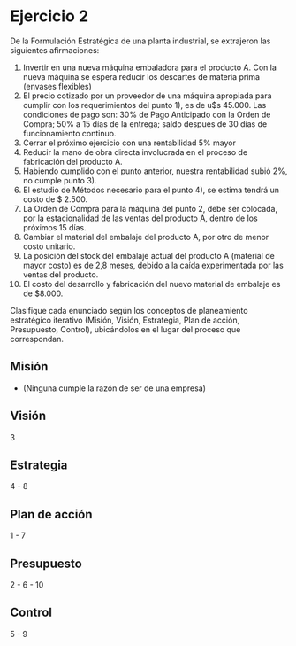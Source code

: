 # Ejercicio 2
De la Formulación Estratégica de una planta industrial, se extrajeron las siguientes afirmaciones:
1. Invertir en una nueva máquina embaladora para el producto A. Con la nueva máquina se espera
reducir los descartes de materia prima (envases flexibles)
2. El precio cotizado por un proveedor de una máquina apropiada para cumplir con los requerimientos
del punto 1), es de u$s 45.000. Las condiciones de pago son: 30% de Pago Anticipado con la Orden
de Compra; 50% a 15 días de la entrega; saldo después de 30 días de funcionamiento continuo.
3. Cerrar el próximo ejercicio con una rentabilidad 5% mayor
4. Reducir la mano de obra directa involucrada en el proceso de fabricación del producto A.
5. Habiendo cumplido con el punto anterior, nuestra rentabilidad subió 2%, no cumple punto 3).
6. El estudio de Métodos necesario para el punto 4), se estima tendrá un costo de $ 2.500.
7. La Orden de Compra para la máquina del punto 2, debe ser colocada, por la estacionalidad de las ventas del producto A, dentro de los próximos 15 días.
8. Cambiar el material del embalaje del producto A, por otro de menor costo unitario.
9. La posición del stock del embalaje actual del producto A (material de mayor costo) es de 2,8 meses, debido a la caída experimentada por las ventas del producto.
10. El costo del desarrollo y fabricación del nuevo material de embalaje es de $8.000.

Clasifique cada enunciado según los conceptos de planeamiento estratégico iterativo (Misión, Visión,
Estrategia, Plan de acción, Presupuesto, Control), ubicándolos en el lugar del proceso que correspondan.

## Misión
- (Ninguna cumple la razón de ser de una empresa)

## Visión
3

## Estrategia
4 - 8

## Plan de acción
1 - 7

## Presupuesto
2 - 6 - 10

## Control
5 - 9
